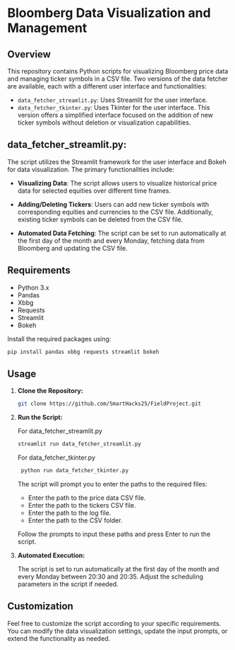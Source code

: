 # Bloomberg Data Visualization and Management

## Overview

This repository contains Python scripts for visualizing Bloomberg price data and managing ticker symbols in a CSV file. Two versions of the data fetcher are available, each with a different user interface and functionalities:

- `data_fetcher_streamlit.py`: Uses Streamlit for the user interface.
- `data_fetcher_tkinter.py`: Uses Tkinter for the user interface. This version offers a simplified interface focused on the addition of new ticker symbols without deletion or visualization capabilities.

## data_fetcher_streamlit.py: 
The script utilizes the Streamlit framework for the user interface and Bokeh for data visualization. The primary functionalities include:

- **Visualizing Data**: The script allows users to visualize historical price data for selected equities over different time frames.

- **Adding/Deleting Tickers**: Users can add new ticker symbols with corresponding equities and currencies to the CSV file. Additionally, existing ticker symbols can be deleted from the CSV file.

- **Automated Data Fetching**: The script can be set to run automatically at the first day of the month and every Monday, fetching data from Bloomberg and updating the CSV file.

## Requirements

- Python 3.x
- Pandas
- Xbbg
- Requests
- Streamlit
- Bokeh

Install the required packages using:

```bash
pip install pandas xbbg requests streamlit bokeh
```

## Usage
1. **Clone the Repository:**

    ```bash
    git clone https://github.com/SmartHacks25/FieldProject.git
    ```

2. **Run the Script:**

   For data_fetcher_streamlit.py

    ```bash
    streamlit run data_fetcher_streamlit.py
    ```

   For data_fetcher_tkinter.py
   
   ```bash
    python run data_fetcher_tkinter.py
    ```
   
   The script will prompt you to enter the paths to the required files:

    - Enter the path to the price data CSV file.
    - Enter the path to the tickers CSV file.
    - Enter the path to the log file.
    - Enter the path to the CSV folder.

    Follow the prompts to input these paths and press Enter to run the script.


3. **Automated Execution:**

    The script is set to run automatically at the first day of the month and every Monday between 20:30 and 20:35. Adjust the scheduling parameters in the script if needed.

## Customization

Feel free to customize the script according to your specific requirements. You can modify the data visualization settings, update the input prompts, or extend the functionality as needed.

